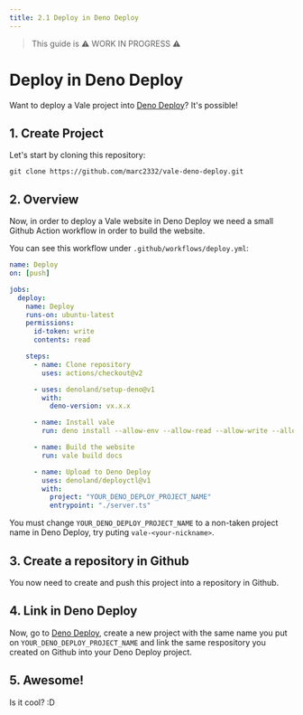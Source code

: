 ```yaml
---
title: 2.1 Deploy in Deno Deploy
---
```


> This guide is ⚠️ WORK IN PROGRESS ⚠️

# Deploy in Deno Deploy

Want to deploy a Vale project into [Deno Deploy](https://deno.com/deploy/)? It's possible!

## 1. Create Project

Let's start by cloning this repository:

```
git clone https://github.com/marc2332/vale-deno-deploy.git
```

## 2. Overview

Now, in order to deploy a Vale website in Deno Deploy we need a small Github Action workflow in order to build the website.

You can see this workflow under `.github/workflows/deploy.yml`:

```yml
name: Deploy
on: [push]

jobs:
  deploy:
    name: Deploy
    runs-on: ubuntu-latest
    permissions:
      id-token: write
      contents: read

    steps:
      - name: Clone repository
        uses: actions/checkout@v2

      - uses: denoland/setup-deno@v1
        with:
          deno-version: vx.x.x

      - name: Install vale
        run: deno install --allow-env --allow-read --allow-write --allow-net --unstable -n vale https://deno.land/x/vale@0.1.4/mod.ts

      - name: Build the website
        run: vale build docs

      - name: Upload to Deno Deploy
        uses: denoland/deployctl@v1
        with:
          project: "YOUR_DENO_DEPLOY_PROJECT_NAME"
          entrypoint: "./server.ts"
```

You must change `YOUR_DENO_DEPLOY_PROJECT_NAME` to a non-taken project name in Deno Deploy, try puting `vale-<your-nickname>`.

## 3. Create a repository in Github

You now need to create and push this project into a repository in Github.

## 4. Link in Deno Deploy

Now, go to [Deno Deploy](https://deno.com/deploy/), create a new project with the same name you put on `YOUR_DENO_DEPLOY_PROJECT_NAME` and link the same respository you created on Github into your Deno Deploy project.

## 5. Awesome!

Is it cool? :D
